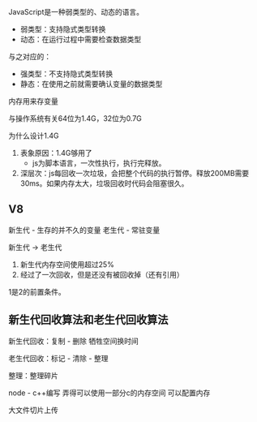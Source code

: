 <!--
 * @Author       : BigDgreen
 * @Date         : 2020-07-27 20:02:07
 * @LastEditors  : BigDgreen
 * @LastEditTime : 2020-08-16 14:48:36
 * @FilePath     : \前端知识点总结\JS\V8引擎的内存问题\readme.md
-->
JavaScript是一种弱类型的、动态的语言。
- 弱类型：支持隐式类型转换
- 动态：在运行过程中需要检查数据类型

与之对应的：
- 强类型：不支持隐式类型转换
- 静态：在使用之前就需要确认变量的数据类型

内存用来存变量

与操作系统有关64位为1.4G，32位为0.7G

为什么设计1.4G

1. 表象原因：1.4G够用了
   - js为脚本语言，一次性执行，执行完释放。
2. 深层次：js每回收一次垃圾，会把整个代码的执行暂停。释放200MB需要30ms。如果内存太大，垃圾回收时代码会阻塞很久。

## V8

新生代 - 生存的并不久的变量
老生代 - 常驻变量

新生代 -> 老生代
1. 新生代内存空间使用超过25%
2. 经过了一次回收，但是还没有被回收掉（还有引用）

1是2的前置条件。

## 新生代回收算法和老生代回收算法
新生代回收：复制 - 删除
牺牲空间换时间

老生代回收：标记 - 清除 - 整理

整理：整理碎片


node - c++编写 弄得可以使用一部分c的内存空间
可以配置内存



大文件切片上传

